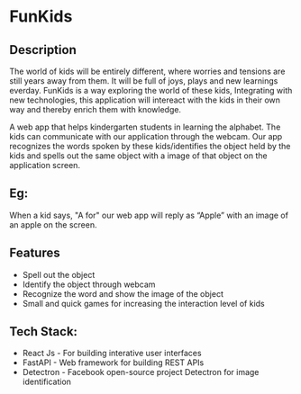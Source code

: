 # FunKids

## Description

The world of kids will be entirely different, where worries and tensions are still years away from them. It will be full of joys, plays and new learnings everday.
FunKids is a way exploring the world of these kids, Integrating with new technologies, this application will intereact with the kids in their own way and thereby enrich them with knowledge.

A web app that helps kindergarten students in learning the alphabet. The kids can communicate with our application through the webcam. Our app recognizes the words spoken by these kids/identifies the object held by the kids and spells out the same object with a image of that object on the application screen.

## Eg:

When a kid says, "A for" our web app will reply as “Apple” with an image of an apple on the screen.

## Features

- Spell out the object
- Identify the object through webcam
- Recognize the word and show the image of the object
- Small and quick games for increasing the interaction level of kids

## Tech Stack: 

- React Js - For building interative user interfaces
- FastAPI - Web framework for building REST APIs
- Detectron - Facebook open-source project Detectron for image identification
